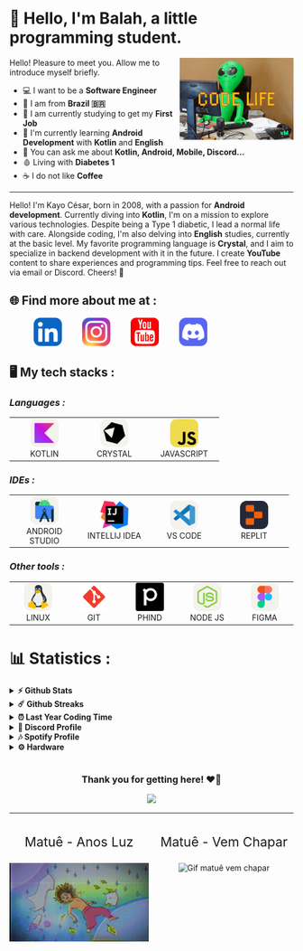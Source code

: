 # 🍬 Hello, I'm Balah, a little programming student.

<img align="right" alt="GIF" src="icons/gifs/codelife.gif" width="40%" />
<p width="40%">
Hello! Pleasure to meet you. Allow me to introduce myself briefly.
  <ul>
    <li>💻 I want to be a <b>Software Engineer</b></li>
    <li>📍 I am from <b>Brazil 🇧🇷</b></li>
    <li>🏢 I am currently studying to get my <b>First Job</b></li>
    <li>🌱 I'm currently learning <b>Android Development</b> with <b>Kotlin</b> and <b>English</b></li>
    <li>💬 You can ask me about <b>Kotlin, Android, Mobile, Discord...</b></li>
    <li>🩸 Living with <b>Diabetes 1</b></li>
    <li>☕ I do not like <b>Coffee</b></li>
  </ul>

<hr>
Hello! I'm Kayo César, born in 2008, with a passion for <b>Android development</b>. Currently diving into <b>Kotlin</b>, I'm on a mission to explore various technologies. Despite being a Type 1 diabetic, I lead a normal life with care. Alongside coding, I'm also delving into <b>English</b> studies, currently at the basic level. My favorite programming language is <b>Crystal</b>, and I aim to specialize in backend development with it in the future. I create <b>YouTube</b> content to share experiences and programming tips. Feel free to reach out via email or Discord. Cheers! 🚀

</p>

## 🌐 Find more about me at :

<p align="left">
  <a href="https://www.linkedin.com/in/balah7/" target="_blank"><img alt="Icon LinkedIn (profile)" src="icons/social/linkedin.svg" width="50" height="50" style="margin-right: 32px; margin-left: 43px;"></a>
  <a href="https://www.instagram.com/ibalah7/" target="_blank"><img alt="Icon Instragram (profile)" src="icons/social/instagram.svg" width="50" height="50" style="margin-right: 32px;"></a>
  <a href="https://www.youtube.com/channel/UC5EbVrq3WHkwRDUzbQaS5ig"><img alt="Icon Youtube (channel)" src="icons/social/youtube.svg" width="50" height="50" style="margin-right: 32px;"></a> 
  <a href="https://discord.gg/RphRA56rM7"><img alt="Icon Discord (prfile)" src="icons/social/discord.svg" width="50" height="50"></a> 
</p>

## 🖥️ My tech stacks :

<p align="right">
  <h3><i>Languages :</i></h3>
  <table>
  <tr border: none;>
    <td align="center" width="110">
      <a href="https://kotlinlang.org/">
        <img src="icons/languages/kotlin.svg" width="50" height="50" alt="Kotlin lang logo" />
      </a>
      <br>KOTLIN
    </td>	  
    <td align="center" width="110">
      <a href="https://crystal-lang.org/">
        <img src="icons/languages/crystallang.svg" width="50" height="50" alt="Crytal lang logo" />
      </a>
      <br>CRYSTAL
    </td>
    <td align="center" width="110">
      <a href="https://developer.mozilla.org/pt-BR/docs/Web/JavaScript">
        <img src="icons/languages/javascript.svg" width="50" height="50" alt="Javascript lang logo" />
      </a>
      <br>JAVASCRIPT
    </td>
  </tr>
</table>
</p>

<p>
  <h3><i>IDEs :</i></h3>
  <table>
  <tr border: none;>
    <td align="center" width="110">
      <a href="https://developer.android.com/studio">
        <img src="icons/ides/androidstudio.svg" width="50" height="50" alt="Android Studio logo" />
      </a>
      <br>ANDROID STUDIO
    </td>	  
    <td align="center" width="110">
      <a href="https://www.jetbrains.com/pt-br/idea/">
        <img src="icons/ides/intellij-idea.svg" width="50" height="50" alt="Intellij IDEA logo" />
      </a>
      <br>INTELLIJ IDEA
    </td>
    <td align="center" width="110">
      <a href="https://code.visualstudio.com/">
        <img src="icons/ides/vscode.svg" width="50" height="50" alt="Vs Code logo" />
      </a>
      <br>VS CODE
    </td>
    <td align="center" width="110">
      <a href="https://replit.com/">
        <img src="icons/ides/replit.svg" width="50" height="50" alt="Helix logo" />
      </a>
      <br>REPLIT
    </td>
  </tr>
</table>
</p>

<p>
  <h3><i>Other tools :</i></h3>
  <table>
  <tr border: none;>
    <td align="center" width="110">
      <a href="https://www.linux.org/">
        <img src="icons/tools/linux.svg" width="50" height="50" alt="Linux logo" />
      </a>
      <br>LINUX
    </td>	  
    <td align="center" width="110">
      <a href="https://git-scm.com/">
        <img src="icons/tools/git.svg" width="50" height="50" alt="Git logo" />
      </a>
      <br>GIT
    </td>
    <td align="center" width="110">
      <a href="https://www.phind.com/">
        <img src="icons/tools/phind.png" width="50" height="50" alt="Phind logo" />
      </a>
      <br>PHIND
    </td>
    <td align="center" width="110">
      <a href="https://nodejs.org/en">
        <img src="icons/tools/nodejs.svg" width="50" height="50" alt="Nodejs logo" />
      </a>
      <br>NODE JS
    </td>
    <td align="center" width="110">
      <a href="https://www.figma.com/">
        <img src="icons/tools/figma.svg" width="50" height="50" alt="Figma logo" />
      </a>
      <br>FIGMA
    </td>
  </tr>
</table>
</p>

# 📊 Statistics :

<details>	
  <summary><b>⚡ Github Stats</b></summary>
  
  <br />
        <img src="https://github-readme-stats.vercel.app/api?username=balah7&show=reviews,discussions_started,discussions_answered,prs_merged,prs_merged_percentage&show_icons=true&theme=dark&title_color=c6a0f6&text_color=8aadf4&icon_color=f5a97f&include_all_commits=true&bg_color=24273a&border_color=8087a2&border_radius=15" alt="Github Stats"/>
        <img src="https://github-readme-stats.vercel.app/api/top-langs/?username=balah7&layout=donut-vertical&theme=dark&title_color=c6a0f6&text_color=8aadf4&icon_color=f5a97f&bg_color=24273a&border_color=24273a&border_radius=15" alt="Most used languages"/>
</details>

<details>	
  <summary><b>☄️ Github Streaks</b></summary>
  <br/>

  <img height="180em" src="https://streak-stats.demolab.com?user=balah7&theme=catppuccin-macchiato&border_radius=15&date_format=M%20j%5B%2C%20Y%5D&mode=weekly&exclude_days=Sun%2CMon%2CTue%2CWed%2CThu%2CFri%2CSat&card_width=500" alt="Github Streaks" />
</details>

<details>	
  <summary><b>⏰ Last Year Coding Time</b></summary>
  <br/>

<img align="center" src="https://wakatime.com/share/@balah7/2f990506-3ff1-4505-acea-20283643398b.svg" alt="Wakatime Status Last Year">

</details>

<details>	
  <summary><b>💬 Discord Profile</b></summary>
  <br/>
  <a href="https://discord.com/users/635504796299689990" target="_blank">
    <img align="center" src="https://lanyard.cnrad.dev/api/635504796299689990?theme=dark&bg=24273a&borderRadius=15px&animated=true&idleMessage=Listening+to+Matuê" alt="Discord profile"/>
    </a>
</details>

<details>	
  <summary><b>🎶 Spotify Profile</b></summary>
  <br/>

<img align="center" src="https://spotify-github-profile.vercel.app/api/view?uid=u2ql73vtsi6ipl645y7djimlk&cover_image=true&theme=default&show_offline=false&background_color=24273a&interchange=false&bar_color=a6da95&bar_color_cover=false" alt="spotify-github-profile">

</details>
<!--
<details>
  <summary><b>🧑‍🚀 Open Source Projects</b></summary>

  <br />
  <table>
    <thead align="center">
      <tr>
        <th><b>💻 Projects</b></th>
        <th><b>🌟 Stars</b></th>
        <th><b>🍴 Forks</b></th>
        <th><b>🐛 Issues</b></th>
        <th><b>🔔 Pull Requests</b></th>
        <th><b>👨‍💻 Language</b></th>
      </tr>
    </thead>
    <tbody>
      <tr>
        <td><a href="."><b>📦 null</b></a></td>
        <td><img alt="Stars" src="."/></td>
        <td><img alt="Forks" src="."/></td>
        <td><img alt="Issues" src="."/></td>
        <td><img alt="Pull Requests" src="."/></td>
        <td><img alt="Language" src="."/></td>
  <!--
  Stars: https://img.shields.io/github/stars/linitio/linitio?style=flat-square&labelColor=343b41
  Forks: https://img.shields.io/github/forks/linitio/openstack-alpine-image?style=flat-square&labelColor=343b41
  Issues: https://img.shields.io/github/issues/linitio/openstack-alpine-image?style=flat-square
  PR: https://img.shields.io/github/issues-pr/linitio/openstack-alpine-image?style=flat-square
  Lang: https://img.shields.io/github/languages/top/linitio/openstack-alpine-image?style=flat-square
  ----------------------------------------------------------------
      </tr>
    </tbody>
  </table>
  <br />
</details>
-->

<details>	
  <br />
  <summary><b>⚙️ Hardware</b></summary>
  	<ul>
  	  <li><b>OS:</b> Arch Linux (Gnome)</li>
	    <li><b>Laptop: </b> Lenovo IdeaPad 3i</li>
  	  <li><b>Browser: </b> Firefox Developer Edition</li>
      <li><b>Cpu:</b> AMD Ryzen™ 5 5500U with Radeon™ Graphics × 12</li>
	    <li><b>Terminal: </b> ZSH: Oh My Zsh (Qterminal)</li>
	</ul>	
</details>

#

<div align="center">

### Thank you for getting here! ❤️🍬

<img src="https://readme-daily-quotes.vercel.app/api?author=Matuê&quote=Tudo+que+é+bom+tem+algo+ruim&bg_color=24273a&quote_color=cad3f5&author_color=cad3f5&accent_color=c6a0f6&border_color=8087a2&border_radius=15"/>

</div>

---

<div style="display: flex; justify-content: space-between;">
    <div style="text-align: center; flex-basis: 50%; margin-right: 10px;">
        <p style="font-size: 23px;"> Matuê - Anos Luz</p>
        <img src="icons/gifs/anosluz.gif" alt="Gif Matuê anos luz" style="max-width: 100%; height: auto;">
    </div>
    <div style="text-align: center; flex-basis: 50%;">
        <p style="font-size: 23px;"> Matuê - Vem Chapar</p>
        <img src="icons/gifs/vemchapa.gif" alt="Gif matuê vem chapar" style="max-width: 100%; height: auto;">
    </div>
</div>
